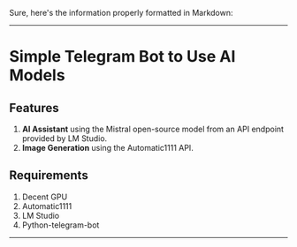 Sure, here's the information properly formatted in Markdown:

---

# Simple Telegram Bot to Use AI Models

## Features

1. **AI Assistant** using the Mistral open-source model from an API endpoint provided by LM Studio.
2. **Image Generation** using the Automatic1111 API.

## Requirements

1. Decent GPU
2. Automatic1111
3. LM Studio
4. Python-telegram-bot

---

